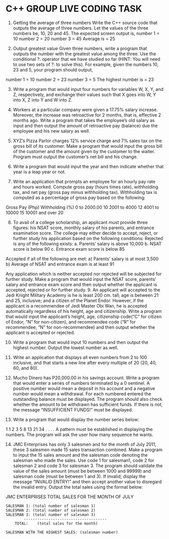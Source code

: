 # C++ GROUP LIVE CODING TASK 



1.	Getting the average of three numbers
Write the C++ source code that outputs the average of three numbers. Let the values of the three numbers be, 10, 20 and 45. The expected screen output is,
number 1 = 10 
number 2 = 20 
number 3 = 45 
Average is = 25 

2.	Output greatest value
Given three numbers, write a program that outputs the number with the greatest value among the three. Use the conditional ?: operator that we have studied so far (HINT: You will need to use two sets of ?: to solve this). For example, given the numbers 10, 23 and 5, your program should output,

number 1 = 10 
number 2 = 23 
number 3 = 5 
The highest number is = 23 

3.	Write a program that would input four numbers for variables W, X, Y, and Z, respectively, and exchange their values such that X goes into W, Y into X, Z into Y and W into Z.

4.	Workers at a particular company were given a 17.75% salary increase. Moreover, the increase was retroactive for 2 months, that is, effective 2 months ago. Write a program that takes the employee’s old salary as input and then output the amount of retroactive pay (balance) due the employee and his new salary as well.


5.	XYZ’s Pizza Parlor charges 12% service charge and 7% sales tax on the gross bill of its customer. Make a program that would input the gross bill of the customer and the amount given by the customer to the waiter. Program must output the customer’s net bill and his change.

6.	Write a program that would input the year and then indicate whether that year is a leap year or not.


7.	Write an application that prompts an employee for an hourly pay rate and hours worked. Compute gross pay (hours times rate), withholding tax, and net pay (gross pay minus withholding tax). Withholding tax is computed as a percentage of gross pay based on the following:

Gross Pay (Php)		Withholding (%)
	0 to 2000.00	10
	2001 to 4000	12
	4001 to 10000	15
	10001 and over	20	

8.	To avail of a college scholarship, an applicant must provide three figures: his NSAT score, monthly salary of his parents, and entrance examination score. The college may either decide to accept, reject, or further study his application based on the following conditions:
Rejected is any of the following exists:
a.	Parents’ salary is above 10,000
b.	NSAT score is below 90
c.	Entrance exam score is below 85

Accepted if all of the following are met:
a)	Parents’ salary is at most 3,500
b)	Average of NSAT and entrance exam is at least 91

Any application which is neither accepted nor rejected will be subjected for further study. Make a program that would input the NSAT score, parents’ salary and entrance exam score and then output whether the applicant is accepted, rejected or for further study. 
9.	An applicant will accepted to the Jedi Knight Military Academy is he is least 200 cm. tall; age is between 21 and 25, inclusive; and a citizen of the Planet Endor. However, if the applicant is a recommendee of Jedi Master Obi Wan, he is accepted automatically regardless of his height, age and citizenship. Write a program that would input the applicant’s height, age, citizenship code(“C” for citizen of Endor, “N” for non-citizen), and recommendee code (“R” for recommendee, “N” for non-recommendee) and then output whether the applicant is accepted or rejected. 

10.	Write a program that would input 10 numbers and then output the highest number. Output the lowest number as well.


11.	Write an application that displays all even numbers from 2 to 100 inclusive, and that starts a new line after every multiple of 20 (20, 40, 60, and 80).

12.	Mucho Dinero has P20,000.00 in his savings account. Write a program that would enter a series of numbers terminated by a 0 sentinel. A positive number would mean a deposit in his account and a negative number would mean a withdrawal. For each numbered entered the outstanding balance must be displayed. The program should also check whether the amount to be withdrawn has sufficient funds. If there is not, the message “INSUFFICIENT FUNDS!” must be displayed.


13.	Write a program that would display the number series below:

1     1     2     3     5     8     13     21     34   .   .   .   . 
A pattern must be established in displaying the numbers. The program will ask the user how many sequence he wants.

14.	JMC Enterprises has only 3 salesmen and for the month of July 2011, these 3 salesmen made 15 sales transaction combined. Make a program to input the 15 sales amount and the salesman code denoting the salesman who made the sales. Use code 1 for salesman1, code 2 for salesman 2 and code 3 for salesman 3. The program should validate the value of the sales amount (must be between 1000 and 99999) and salesman code (must be between 1 and 3). If invalid, display the message “INVALID ENTRY!” and then accept another value to disregard the invalid entry. Output the total sales using the format below:

JMC ENTERPRISES
TOTAL SALES FOR THE MONTH OF JULY 

	SALESMAN 1: (total number of salesman 1)
	SALESMAN 2: (total number of salesman 2)
	SALESMAN 3: (total number of salesman 3)
			-------------------------------------
		TOTAL: 	  (total sales for the month)

	SALESMAN WITH THE HIGHEST SALES: (salesman number)

